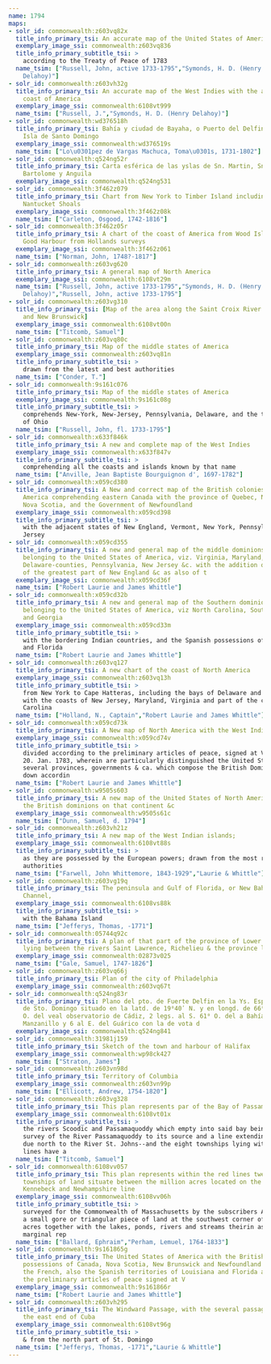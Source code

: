 ```yaml
---
name: 1794
maps:
- solr_id: commonwealth:z603vq82x
  title_info_primary_tsi: An accurate map of the United States of America
  exemplary_image_ssi: commonwealth:z603vq836
  title_info_primary_subtitle_tsi: > 
    according to the Treaty of Peace of 1783
  name_tsim: ["Russell, John, active 1733-1795","Symonds, H. D. (Henry
    Delahoy)"]
- solr_id: commonwealth:z603vh32g
  title_info_primary_tsi: An accurate map of the West Indies with the adjacent
    coast of America
  exemplary_image_ssi: commonwealth:6108vt999
  name_tsim: ["Russell, J.","Symonds, H. D. (Henry Delahoy)"]
- solr_id: commonwealth:wd376518h
  title_info_primary_tsi: Bahía y ciudad de Bayaha, o Puerto del Delfin, en la
    Isla de Santo Domingo
  exemplary_image_ssi: commonwealth:wd376519s
  name_tsim: ["Lo\u0301pez de Vargas Machuca, Toma\u0301s, 1731-1802"]
- solr_id: commonwealth:q524ng52r
  title_info_primary_tsi: Carta esférica de las yslas de Sn. Martin, Sn.
    Bartolome y Anguila
  exemplary_image_ssi: commonwealth:q524ng531
- solr_id: commonwealth:3f462z079
  title_info_primary_tsi: Chart from New York to Timber Island including
    Nantucket Shoals
  exemplary_image_ssi: commonwealth:3f462z08k
  name_tsim: ["Carleton, Osgood, 1742-1816"]
- solr_id: commonwealth:3f462z05r
  title_info_primary_tsi: A chart of the coast of America from Wood Island to
    Good Harbour from Hollands surveys
  exemplary_image_ssi: commonwealth:3f462z061
  name_tsim: ["Norman, John, 1748?-1817"]
- solr_id: commonwealth:z603vg620
  title_info_primary_tsi: A general map of North America
  exemplary_image_ssi: commonwealth:6108vt29m
  name_tsim: ["Russell, John, active 1733-1795","Symonds, H. D. (Henry
    Delahoy)","Russell, John, active 1733-1795"]
- solr_id: commonwealth:z603vg310
  title_info_primary_tsi: [Map of the area along the Saint Croix River in Maine
    and New Brunswick]
  exemplary_image_ssi: commonwealth:6108vt00n
  name_tsim: ["Titcomb, Samuel"]
- solr_id: commonwealth:z603vq80c
  title_info_primary_tsi: Map of the middle states of America
  exemplary_image_ssi: commonwealth:z603vq81n
  title_info_primary_subtitle_tsi: > 
    drawn from the latest and best authorities
  name_tsim: ["Conder, T."]
- solr_id: commonwealth:9s161c076
  title_info_primary_tsi: Map of the middle states of America
  exemplary_image_ssi: commonwealth:9s161c08g
  title_info_primary_subtitle_tsi: > 
    comprehends New-York, New-Jersey, Pennsylvania, Delaware, and the territory N.W.
    of Ohio
  name_tsim: ["Russell, John, fl. 1733-1795"]
- solr_id: commonwealth:x633f846k
  title_info_primary_tsi: A new and complete map of the West Indies
  exemplary_image_ssi: commonwealth:x633f847v
  title_info_primary_subtitle_tsi: > 
    comprehending all the coasts and islands known by that name
  name_tsim: ["Anville, Jean Baptiste Bourguignon d', 1697-1782"]
- solr_id: commonwealth:x059cd380
  title_info_primary_tsi: A New and correct map of the British colonies in North
    America comprehending eastern Canada with the province of Quebec, New Brunswick,
    Nova Scotia, and the Government of Newfoundland
  exemplary_image_ssi: commonwealth:x059cd398
  title_info_primary_subtitle_tsi: > 
    with the adjacent states of New England, Vermont, New York, Pennsylvania and New
    Jersey
- solr_id: commonwealth:x059cd355
  title_info_primary_tsi: A new and general map of the middle dominions
    belonging to the United States of America, viz. Virginia, Maryland, the
    Delaware-counties, Pennsylvania, New Jersey &c. with the addition of New York, &
    of the greatest part of New England &c as also of t
  exemplary_image_ssi: commonwealth:x059cd36f
  name_tsim: ["Robert Laurie and James Whittle"]
- solr_id: commonwealth:x059cd32b
  title_info_primary_tsi: A new and general map of the Southern dominions
    belonging to the United States of America, viz North Carolina, South Carolina,
    and Georgia
  exemplary_image_ssi: commonwealth:x059cd33m
  title_info_primary_subtitle_tsi: > 
    with the bordering Indian countries, and the Spanish possessions of Louisiana
    and Florida
  name_tsim: ["Robert Laurie and James Whittle"]
- solr_id: commonwealth:z603vq127
  title_info_primary_tsi: A new chart of the coast of North America
  exemplary_image_ssi: commonwealth:z603vq13h
  title_info_primary_subtitle_tsi: > 
    from New York to Cape Hatteras, including the bays of Delaware and Chesapeak,
    with the coasts of New Jersey, Maryland, Virginia and part of the coast of North
    Carolina
  name_tsim: ["Holland, N., Captain","Robert Laurie and James Whittle"]
- solr_id: commonwealth:x059cd73k
  title_info_primary_tsi: A New map of North America with the West India Islands
  exemplary_image_ssi: commonwealth:x059cd74v
  title_info_primary_subtitle_tsi: > 
    divided according to the preliminary articles of peace, signed at Versailles,
    20. Jan. 1783, wherein are particularly distinguished the United States and the
    several provinces, governments & ca. which compose the British Dominions, laid
    down accordin
  name_tsim: ["Robert Laurie and James Whittle"]
- solr_id: commonwealth:w9505s603
  title_info_primary_tsi: A new map of the United States of North America with
    the British dominions on that continent &c
  exemplary_image_ssi: commonwealth:w9505s61c
  name_tsim: ["Dunn, Samuel, d. 1794"]
- solr_id: commonwealth:z603vh21z
  title_info_primary_tsi: A new map of the West Indian islands;
  exemplary_image_ssi: commonwealth:6108vt88s
  title_info_primary_subtitle_tsi: > 
    as they are possessed by the European powers; drawn from the most recent
    authorities
  name_tsim: ["Farwell, John Whittemore, 1843-1929","Laurie & Whittle"]
- solr_id: commonwealth:z603vg19q
  title_info_primary_tsi: The peninsula and Gulf of Florida, or New Bahama
    Channel,
  exemplary_image_ssi: commonwealth:6108vs88k
  title_info_primary_subtitle_tsi: > 
    with the Bahama Island
  name_tsim: ["Jefferys, Thomas, -1771"]
- solr_id: commonwealth:05744q92c
  title_info_primary_tsi: A plan of that part of the province of Lower Canada,
    lying between the rivers Saint Lawrence, Richelieu & the province line
  exemplary_image_ssi: commonwealth:02873v025
  name_tsim: ["Gale, Samuel, 1747-1826"]
- solr_id: commonwealth:z603vq66j
  title_info_primary_tsi: Plan of the city of Philadelphia
  exemplary_image_ssi: commonwealth:z603vq67t
- solr_id: commonwealth:q524ng83r
  title_info_primary_tsi: Plano del pto. de Fuerte Delfin en la Ys. Española
    de Sto. Domingo situado en la latd. de 19⁰40ʹ N. y en longd. de 66⁰20ʹ al
    O. del veal observatorio de Cádiz, 2 legs. al S. 61⁰ O. del a Bahía del
    Manzanillo y 6 al E. del Guárico con la de vota d
  exemplary_image_ssi: commonwealth:q524ng841
- solr_id: commonwealth:31981j159
  title_info_primary_tsi: Sketch of the town and harbour of Halifax
  exemplary_image_ssi: commonwealth:wp98ck427
  name_tsim: ["Straton, James"]
- solr_id: commonwealth:z603vn98d
  title_info_primary_tsi: Territory of Columbia
  exemplary_image_ssi: commonwealth:z603vn99p
  name_tsim: ["Ellicott, Andrew, 1754-1820"]
- solr_id: commonwealth:z603vg328
  title_info_primary_tsi: This plan represents par of the Bay of Passamoquoddy
  exemplary_image_ssi: commonwealth:6108vt01x
  title_info_primary_subtitle_tsi: > 
    the rivers Scoodic and Passamaquoddy which empty into said bay being an actual
    survey of the River Passamaquoddy to its source and a line extending there from
    due north to the River St. Johns--and the eight townships lying within the red
    lines have a
  name_tsim: ["Titcomb, Samuel"]
- solr_id: commonwealth:6108vv057
  title_info_primary_tsi: This plan represents within the red lines twenty two
    townships of land situate between the million acres located on the River
    Kennebeck and Newhampshire line
  exemplary_image_ssi: commonwealth:6108vv06h
  title_info_primary_subtitle_tsi: > 
    surveyed for the Commonwealth of Massachusetts by the subscribers AD 1794. Also
    a small gore or triangular piece of land at the southwest corner of the million
    acres together with the lakes, ponds, rivers and streams theirin as also some
    marginal rep
  name_tsim: ["Ballard, Ephraim","Perham, Lemuel, 1764-1833"]
- solr_id: commonwealth:9s161865g
  title_info_primary_tsi: The United States of America with the British
    possessions of Canada, Nova Scotia, New Brunswick and Newfoundland divided with
    the French, also the Spanish territories of Louisiana and Florida according to
    the preliminary articles of peace signed at V
  exemplary_image_ssi: commonwealth:9s161866r
  name_tsim: ["Robert Laurie and James Whittle"]
- solr_id: commonwealth:z603vh295
  title_info_primary_tsi: The Windward Passage, with the several passages from
    the east end of Cuba
  exemplary_image_ssi: commonwealth:6108vt96g
  title_info_primary_subtitle_tsi: > 
    & from the north part of St. Domingo
  name_tsim: ["Jefferys, Thomas, -1771","Laurie & Whittle"]
---
```

